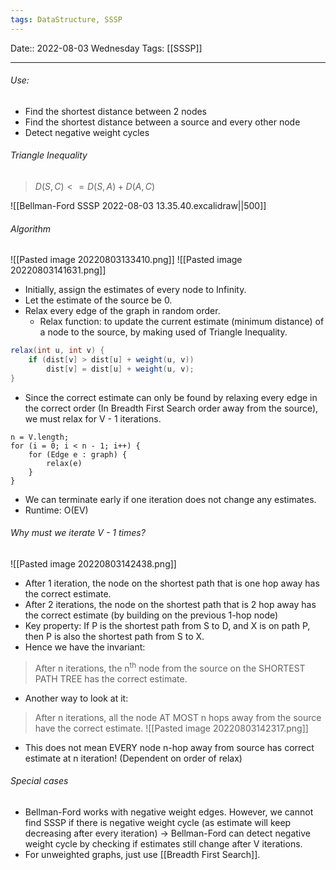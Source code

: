 ```yaml
---
tags: DataStructure, SSSP
---
```

Date:: 2022-08-03 Wednesday
Tags: [[SSSP]]
- - - - - - - - - - - - - - - - - - - - - - - - - - - - -   

###### Use:
- Find the shortest distance between 2 nodes
- Find the shortest distance between a source and every other node
- Detect negative weight cycles

###### Triangle Inequality
>$D(S, C) <= D(S, A) + D(A, C)$

![[Bellman-Ford SSSP 2022-08-03 13.35.40.excalidraw||500]]

###### Algorithm
![[Pasted image 20220803133410.png]]
![[Pasted image 20220803141631.png]]

- Initially, assign the estimates of every node to Infinity.
- Let the estimate of the source be 0.
- Relax every edge of the graph in random order.
	- Relax function: to update the current estimate (minimum distance) of a node to the source, by making used of Triangle Inequality.
```Java
relax(int u, int v) {
	if (dist[v] > dist[u] + weight(u, v))
		dist[v] = dist[u] + weight(u, v);
}
```

- Since the correct estimate can only be found by relaxing every edge in the correct order (In Breadth First Search order away from the source), we must relax for V - 1 iterations.
```
n = V.length;
for (i = 0; i < n - 1; i++) {
	for (Edge e : graph) {
		relax(e)
	}
}
```

- We can terminate early if one iteration does not change any estimates.
- Runtime: O(EV)

###### Why must we iterate V - 1 times?
![[Pasted image 20220803142438.png]]
- After 1 iteration, the node on the shortest path that is one hop away has the correct estimate.
- After 2 iterations, the node on the shortest path that is 2 hop away has the correct estimate (by building on the previous 1-hop node)
- Key property: If P is the shortest path from S to D, and X is on path P, then P is also the shortest path from S to X.
- Hence we have the invariant:
> After n iterations, the n<sup>th</sup> node from the source on the SHORTEST PATH TREE has the correct estimate. 

- Another way to look at it:
>After n iterations, all the node AT MOST n hops away from the source have the correct estimate.
>![[Pasted image 20220803142317.png]]

- This does not mean EVERY node n-hop away from source has correct estimate at n iteration! (Dependent on order of relax) 

###### Special cases
- Bellman-Ford works with negative weight edges. However, we cannot find SSSP if there is negative weight cycle (as estimate will keep decreasing after every iteration) → Bellman-Ford can detect negative weight cycle by checking if estimates still change after V iterations.
- For unweighted graphs, just use [[Breadth First Search]].